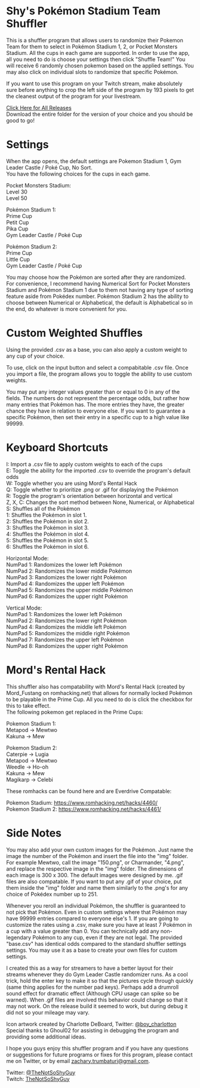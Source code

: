 # Shy's Pokémon Stadium Team Shuffler
This is a shuffler program that allows users to randomize their Pokemon Team for them to select in Pokémon Stadium 1, 2, or Pocket Monsters Stadium.
All the cups in each game are supported. In order to use the app, all you need to do is choose your settings then click "Shuffle Team!" You will receive 6 randomly chosen pokemon based on the applied settings. You may also click on individual slots to randomize that specific Pokémon.  

If you want to use this program on your Twitch stream, make absolutely sure before anything to crop the left side of the program by 193 pixels to get the cleanest output of the program for your livestream.  

[Click Here for All Releases](https://drive.google.com/drive/folders/1tmqN2Qb2yV5t9DuWIyZITx2LI5rxostF?usp=sharing)  
Download the entire folder for the version of your choice and you should be good to go!
  
    
# Settings
When the app opens, the default settings are Pokemon Stadium 1, Gym Leader Castle / Poké Cup, No Sort.  
You have the following choices for the cups in each game.  
  
  Pocket Monsters Stadium:  
   Level 30  
   Level 50  

  Pokémon Stadium 1:  
   Prime Cup  
   Petit Cup  
   Pika Cup  
   Gym Leader Castle / Poké Cup 
  
  Pokémon Stadium 2:  
   Prime Cup  
   Little Cup  
   Gym Leader Castle / Poké Cup  
   
You may choose how the Pokémon are sorted after they are randomized. For convenience, I recommend having Numerical Sort for Pocket Monsters Stadium and Pokémon Stadium 1 due to them not having any type of sorting feature aside from Pokédex number. Pokémon Stadium 2 has the ability to choose between Numerical or Alphabetical, the default is Alphabetical so in the end, do whatever is more convenient for you.  

# Custom Weighted Shuffles
Using the provided .csv as a base, you can also apply a custom weight to any cup of your choice. 

To use, click on the input button and select a compabitable .csv file. Once you import a file, the program allows you to toggle the ability to use custom weights.

You may put any integer values greater than or equal to 0 in any of the fields. The numbers do not represent the percentage odds, but rather how many entries that Pokémon has. The more entries they have, the greater chance they have in relation to everyone else. If you want to guarantee a specific Pokémon, then set their entry in a specific cup to a high value like 99999.

# Keyboard Shortcuts
I: Import a .csv file to apply custom weights to each of the cups  
E: Toggle the ability for the imported .csv to override the program's default odds  
W: Toggle whether you are using Mord's Rental Hack  
Q: Toggle whether to prioritize .png or .gif for displaying the Pokémon  
R: Toggle the program's orientation between horizontal and vertical  
Z, X, C: Changes the sort method between None, Numerical, or Alphabetical  
S: Shuffles all of the Pokémon  
1: Shuffles the Pokémon in slot 1.  
2: Shuffles the Pokémon in slot 2.  
3: Shuffles the Pokémon in slot 3.  
4: Shuffles the Pokémon in slot 4.  
5: Shuffles the Pokémon in slot 5.  
6: Shuffles the Pokémon in slot 6.  

Horizontal Mode:  
NumPad 1: Randomizes the lower left Pokémon   
NumPad 2: Randomizes the lower middle Pokémon   
NumPad 3: Randomizes the lower right Pokémon   
NumPad 4: Randomizes the upper left Pokémon   
NumPad 5: Randomizes the upper middle Pokémon   
NumPad 6: Randomizes the upper right Pokémon  

Vertical Mode:  
NumPad 1: Randomizes the lower left Pokémon   
NumPad 2: Randomizes the lower right Pokémon   
NumPad 4: Randomizes the middle left Pokémon   
NumPad 5: Randomizes the middle right Pokémon   
NumPad 7: Randomizes the upper left Pokémon   
NumPad 8: Randomizes the upper right Pokémon  

# Mord's Rental Hack
This shuffler also has compatability with Mord's Rental Hack (created by Mord_Fustang on romhacking.net) that allows for normally locked Pokémon to be playable in the Prime Cup. All you need to do is click the checkbox for this to take effect.  
The following pokemon get replaced in the Prime Cups:

  Pokemon Stadium 1:  
   Metapod -> Mewtwo  
   Kakuna -> Mew  
  
  Pokemon Stadium 2:   
   Caterpie -> Lugia  
   Metapod -> Mewtwo  
   Weedle -> Ho-oh  
   Kakuna -> Mew  
   Magikarp -> Celebi  
    
   These romhacks can be found here and are Everdrive Compatable:
   
   Pokemon Stadium:
   https://www.romhacking.net/hacks/4460/  
   Pokemon Stadium 2:
   https://www.romhacking.net/hacks/4461/
   
# Side Notes  
You may also add your own custom images for the Pokémon. Just name the image the number of the Pokémon and insert the file into the "img" folder. For example Mewtwo, call the image "150.png", or Charmander, "4.png", and replace the respective image in the "img" folder. The dimensions of each image is 300 x 300. The default images were designed by me. .gif files are also compatable. If you want to put any .gif of your choice, put them inside the "img" folder and name them similarly to the .png's for any choice of Pokédex number up to 251.

Whenever you reroll an individual Pokémon, the shuffler is guaranteed to not pick that Pokémon. Even in custom settings where that Pokémon may have 99999 entries compared to everyone else's 1. If you are going to customize the rates using a .csv, make sure you have at least 7 Pokémon in a cup with a value greater than 0. You can technically add any non-legendary Pokémon to any cup, even if they are not legal. The provided "base.csv" has identical odds compared to the standard shuffler settings settings. You may use it as a base to create your own files for custom settings.

I created this as a way for streamers to have a better layout for their streams whenever they do Gym Leader Castle randomizer runs. As a cool trick, hold the enter key to make it so that the pictures cycle through quickly (same thing applies for the number pad keys). Perhaps add a drumroll sound effect for dramatic effect (Although CPU usage can spike so be warned). When .gif files are involved this behavior could change so that it may not work. On the release build it seemed to work, but during debug it did not so your mileage may vary.

Icon artwork created by Charlotte DeBoard, Twitter: [@boy_charlotton](https://twitter.com/boy_charlotton)  
Special thanks to Ghoul02 for assisting in debugging the program and providing some additional ideas.

I hope you guys enjoy this shuffler program and if you have any questions or suggestions for future programs or fixes for this program, please contact me on Twitter, or by email zachary.trumbaturi@gmail.com.  

Twitter: [@TheNotSoShyGuy](https://twitter.com/thenotsoshyguy)  
Twitch: [TheNotSoShyGuy](https://www.twitch.tv/thenotsoshyguy)
